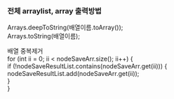 ### 전체 arraylist, array 출력방법


Arrays.deepToString(배열이름.toArray());  
Arrays.toString(배열이름);
   
  
배열 중복제거   
for (int ii = 0; ii < nodeSaveArr.size(); ii++) {  
    if (!nodeSaveResultList.contains(nodeSaveArr.get(ii))) {  
        nodeSaveResultList.add(nodeSaveArr.get(ii));  
    }  
}
 
